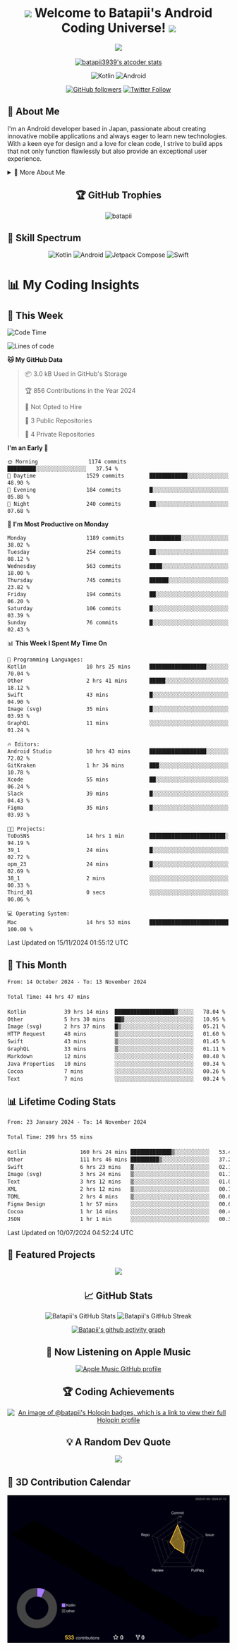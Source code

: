 <h1 align="center">
  <img src="https://media.giphy.com/media/hvRJCLFzcasrR4ia7z/giphy.gif" width="28">
  Welcome to Batapii's Android Coding Universe!
  <img src="https://media.giphy.com/media/hvRJCLFzcasrR4ia7z/giphy.gif" width="28">
</h1>

<p align="center">
  <img src="https://readme-typing-svg.herokuapp.com/?lines=Android+Developer+in+Japan;Always%20learning%20new%20things&font=Fira%20Code&center=true&width=440&height=45&color=f75c7e&vCenter=true&size=22">
</p>

<div align="center">

[![batapii3939's atcoder stats](https://atcoder-readme-stats.vercel.app/stats/batapii3939?theme=dark&show_history=5&width=450)](https://github.com/iwbc-mzk/atcoder-readme-stats)

![Kotlin](https://img.shields.io/badge/Kotlin-★☆☆☆☆☆☆☆☆☆-brightgreen)
![Android](https://img.shields.io/badge/Android-★☆☆☆☆☆☆☆☆☆-brightgreen)

  
[![GitHub followers](https://img.shields.io/github/followers/batapii?style=social)](https://github.com/batapii)
[![Twitter Follow](https://img.shields.io/twitter/follow/batapii?style=social)](https://twitter.com/batapii3939)

</div>

## 🚀 About Me
I'm an Android developer based in Japan, passionate about creating innovative mobile applications and always eager to learn new technologies. With a keen eye for design and a love for clean code, I strive to build apps that not only function flawlessly but also provide an exceptional user experience.

<details>
<summary>🌟 More About Me</summary>

- 🔭 I'm currently working on revolutionizing mobile productivity apps
- 🌱 I'm currently learning Kotlin Multiplatform and Jetpack Compose
- 👯 I'm looking to collaborate on open-source Android projects

</details>

<h2 align="center">🏆 GitHub Trophies</h2>
<p align="center">
  <img src="https://github-profile-trophy.vercel.app/?username=batapii&theme=nord&column=7&no-frame=true&no-bg=true&rank=SECRET,SSS,SS,S,AAA,AA,A,B,C,?" alt="batapii" />
</p>

## 🌈 Skill Spectrum

<div align="center">

![Kotlin](https://img.shields.io/badge/Kotlin-0095D5?style=for-the-badge&logo=kotlin&logoColor=white)
![Android](https://img.shields.io/badge/Android-3DDC84?style=for-the-badge&logo=android&logoColor=white)
![Jetpack Compose](https://img.shields.io/badge/Jetpack%20Compose-4285F4?style=for-the-badge&logo=jetpackcompose&logoColor=white)
![Swift](https://img.shields.io/badge/Swift-FA7343?style=for-the-badge&logo=swift&logoColor=white)

</div>


# 📊 My Coding Insights

## 📅 This Week
<!--START_SECTION:waka-week-->
![Code Time](http://img.shields.io/badge/Code%20Time-299%20hrs%2055%20mins-blue)

![Lines of code](https://img.shields.io/badge/From%20Hello%20World%20I%27ve%20Written-252.3%20thousand%20lines%20of%20code-blue)

**🐱 My GitHub Data** 

> 📦 3.0 kB Used in GitHub's Storage 
 > 
> 🏆 856 Contributions in the Year 2024
 > 
> 🚫 Not Opted to Hire
 > 
> 📜 3 Public Repositories 
 > 
> 🔑 4 Private Repositories 
 > 
**I'm an Early 🐤** 

```text
🌞 Morning                1174 commits        █████████░░░░░░░░░░░░░░░░   37.54 % 
🌆 Daytime                1529 commits        ████████████░░░░░░░░░░░░░   48.90 % 
🌃 Evening                184 commits         █░░░░░░░░░░░░░░░░░░░░░░░░   05.88 % 
🌙 Night                  240 commits         ██░░░░░░░░░░░░░░░░░░░░░░░   07.68 % 
```
📅 **I'm Most Productive on Monday** 

```text
Monday                   1189 commits        ██████████░░░░░░░░░░░░░░░   38.02 % 
Tuesday                  254 commits         ██░░░░░░░░░░░░░░░░░░░░░░░   08.12 % 
Wednesday                563 commits         ████░░░░░░░░░░░░░░░░░░░░░   18.00 % 
Thursday                 745 commits         ██████░░░░░░░░░░░░░░░░░░░   23.82 % 
Friday                   194 commits         ██░░░░░░░░░░░░░░░░░░░░░░░   06.20 % 
Saturday                 106 commits         █░░░░░░░░░░░░░░░░░░░░░░░░   03.39 % 
Sunday                   76 commits          █░░░░░░░░░░░░░░░░░░░░░░░░   02.43 % 
```


📊 **This Week I Spent My Time On** 

```text
💬 Programming Languages: 
Kotlin                   10 hrs 25 mins      ██████████████████░░░░░░░   70.04 % 
Other                    2 hrs 41 mins       █████░░░░░░░░░░░░░░░░░░░░   18.12 % 
Swift                    43 mins             █░░░░░░░░░░░░░░░░░░░░░░░░   04.90 % 
Image (svg)              35 mins             █░░░░░░░░░░░░░░░░░░░░░░░░   03.93 % 
GraphQL                  11 mins             ░░░░░░░░░░░░░░░░░░░░░░░░░   01.24 % 

🔥 Editors: 
Android Studio           10 hrs 43 mins      ██████████████████░░░░░░░   72.02 % 
GitKraken                1 hr 36 mins        ███░░░░░░░░░░░░░░░░░░░░░░   10.78 % 
Xcode                    55 mins             ██░░░░░░░░░░░░░░░░░░░░░░░   06.24 % 
Slack                    39 mins             █░░░░░░░░░░░░░░░░░░░░░░░░   04.43 % 
Figma                    35 mins             █░░░░░░░░░░░░░░░░░░░░░░░░   03.93 % 

🐱‍💻 Projects: 
ToDoSNS                  14 hrs 1 min        ████████████████████████░   94.19 % 
39_1                     24 mins             █░░░░░░░░░░░░░░░░░░░░░░░░   02.72 % 
opm_23                   24 mins             █░░░░░░░░░░░░░░░░░░░░░░░░   02.69 % 
38_1                     2 mins              ░░░░░░░░░░░░░░░░░░░░░░░░░   00.33 % 
Third_01                 0 secs              ░░░░░░░░░░░░░░░░░░░░░░░░░   00.06 % 

💻 Operating System: 
Mac                      14 hrs 53 mins      █████████████████████████   100.00 % 
```


 Last Updated on 15/11/2024 01:55:12 UTC
<!--END_SECTION:waka-week-->

## 📅 This Month
<!--START_SECTION:wakamonth-->

```txt
From: 14 October 2024 - To: 13 November 2024

Total Time: 44 hrs 47 mins

Kotlin            39 hrs 14 mins  ███████████████████▓░░░░░   78.04 %
Other             5 hrs 30 mins   ██▓░░░░░░░░░░░░░░░░░░░░░░   10.95 %
Image (svg)       2 hrs 37 mins   █▒░░░░░░░░░░░░░░░░░░░░░░░   05.21 %
HTTP Request      48 mins         ▒░░░░░░░░░░░░░░░░░░░░░░░░   01.60 %
Swift             43 mins         ▒░░░░░░░░░░░░░░░░░░░░░░░░   01.45 %
GraphQL           33 mins         ▒░░░░░░░░░░░░░░░░░░░░░░░░   01.11 %
Markdown          12 mins         ░░░░░░░░░░░░░░░░░░░░░░░░░   00.40 %
Java Properties   10 mins         ░░░░░░░░░░░░░░░░░░░░░░░░░   00.34 %
Cocoa             7 mins          ░░░░░░░░░░░░░░░░░░░░░░░░░   00.26 %
Text              7 mins          ░░░░░░░░░░░░░░░░░░░░░░░░░   00.24 %
```

<!--END_SECTION:wakamonth-->

## 📊 Lifetime Coding Stats

<!--START_SECTION:wakaalltime-->

```txt
From: 23 January 2024 - To: 14 November 2024

Total Time: 299 hrs 55 mins

Kotlin                 160 hrs 24 mins █████████████▒░░░░░░░░░░░   53.48 %
Other                  111 hrs 46 mins █████████▒░░░░░░░░░░░░░░░   37.27 %
Swift                  6 hrs 23 mins   ▓░░░░░░░░░░░░░░░░░░░░░░░░   02.13 %
Image (svg)            3 hrs 24 mins   ▒░░░░░░░░░░░░░░░░░░░░░░░░   01.14 %
Text                   3 hrs 12 mins   ▒░░░░░░░░░░░░░░░░░░░░░░░░   01.07 %
XML                    2 hrs 12 mins   ▒░░░░░░░░░░░░░░░░░░░░░░░░   00.73 %
TOML                   2 hrs 4 mins    ▒░░░░░░░░░░░░░░░░░░░░░░░░   00.69 %
Figma Design           1 hr 57 mins    ░░░░░░░░░░░░░░░░░░░░░░░░░   00.65 %
Cocoa                  1 hr 14 mins    ░░░░░░░░░░░░░░░░░░░░░░░░░   00.42 %
JSON                   1 hr 1 min      ░░░░░░░░░░░░░░░░░░░░░░░░░   00.34 %
```

<!--END_SECTION:wakaalltime-->

Last Updated on 10/07/2024 04:52:24 UTC

## 🌟 Featured Projects

<div align="center">
  <a href="https://github.com/batapii/ToDoSNS">
    <img src="https://github-readme-stats.vercel.app/api/pin/?username=batapii&repo=ToDoSNS&theme=radical" />
  </a>

## 📈 GitHub Stats

<div align="center">
  <img src="https://github-readme-stats.vercel.app/api?username=batapii&show_icons=true&theme=radical" alt="Batapii's GitHub Stats" />
  <img src="https://github-readme-streak-stats.herokuapp.com/?user=batapii&theme=radical" alt="Batapii's GitHub Streak" />
  
[![Batapii's github activity graph](https://github-readme-activity-graph.vercel.app/graph?username=batapii&theme=react-dark)](https://github.com/ashutosh00710/github-readme-activity-graph)
</div>

## 🎵 Now Listening on Apple Music

<div align="center">
  
[![Apple Music GitHub profile](https://music-profile.rayriffy.com/theme/dark.svg?uid=001005.6598667d2ffd4a10a4f429edd0ba24c4.1156)](https://github.com/rayriffy/apple-music-github-profile)

</div>


## 🏆 Coding Achievements

<div align="center">

[![An image of @batapii's Holopin badges, which is a link to view their full Holopin profile](https://holopin.me/batapii)](https://holopin.io/@batapii)

</div>

## 💡 A Random Dev Quote

<div align="center">

![](https://quotes-github-readme.vercel.app/api?type=horizontal&theme=radical)

</div>

</div>

## 🚀 3D Contribution Calendar

<div align="center">
  
![](./profile-3d-contrib/profile-night-rainbow.svg)

</div>
